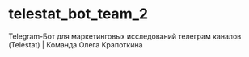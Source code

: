 # telestat_bot_team_2
Telegram-Бот для маркетинговых исследований телеграм каналов (Telestat) | Команда Олега Крапоткина
